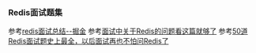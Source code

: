 ### Redis面试题集

参考[redis面试总结--掘金](https://juejin.im/entry/5b88ba1e6fb9a019ed7b97b5)
参考[面试中关于Redis的问题看这篇就够了](https://juejin.im/post/5ad6e4066fb9a028d82c4b66)
参考[50道Redis面试题史上最全，以后面试再也不怕问Redis了](https://juejin.im/post/5cb13b4d6fb9a0687b7dd0bd)

